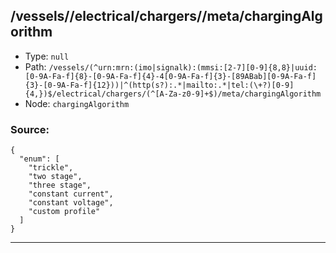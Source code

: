 ## /vessels/<RegExp>/electrical/chargers/<RegExp>/meta/chargingAlgorithm

* Type: `null`
* Path: `/vessels/(^urn:mrn:(imo|signalk):(mmsi:[2-7][0-9]{8,8}|uuid:[0-9A-Fa-f]{8}-[0-9A-Fa-f]{4}-4[0-9A-Fa-f]{3}-[89ABab][0-9A-Fa-f]{3}-[0-9A-Fa-f]{12}))|^(http(s?):.*|mailto:.*|tel:(\+?)[0-9]{4,})$/electrical/chargers/(^[A-Za-z0-9]+$)/meta/chargingAlgorithm`
* Node: `chargingAlgorithm`

### Source:
```
{
  "enum": [
    "trickle",
    "two stage",
    "three stage",
    "constant current",
    "constant voltage",
    "custom profile"
  ]
}
```

---

